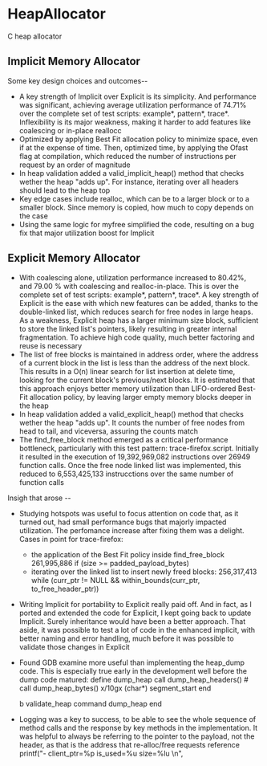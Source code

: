 # HeapAllocator
C heap allocator


## Implicit Memory Allocator

Some key design choices and outcomes--
- A key strength of Implicit over Explicit is its simplicity. And performance
was significant, achieving average utilization performance of 74.71% over the
complete set of test scripts: example*, pattern*, trace*.  Inflexibility is its
major weakness, making it harder to add features like coalescing or in-place reallocc
- Optimized by applying Best Fit allocation policy to minimize space, even if 
at the expense of time. Then, optimized time, by applying the Ofast flag at 
compilation, which reduced the number of instructions per request by an order 
of magnitude
- In heap validation added a valid_implicit_heap() method that checks wether the 
heap "adds up". For instance, iterating over all headers should lead to 
the heap top
- Key edge cases include realloc, which can be to a larger block or to a 
smaller block.  Since memory is copied, how much to copy depends on the case
- Using the same logic for myfree simplified the code, resulting on a bug fix 
that major utilization boost for Implicit


## Explicit Memory Allocator
- With coalescing alone, utilization performance increased to 80.42%, and
79.00 % with coalescing and realloc-in-place. This is over the complete set of 
test scripts: example*, pattern*, trace*.  A key strength of Explicit is the 
ease with which new features can be added, thanks to the double-linked list, 
which reduces search for free nodes in large heaps. As a weakness, Explicit heap 
has a larger minimum size block, sufficient to store the linked list's pointers, 
likely resulting in greater internal fragmentation. To achieve high code quality, 
much better factoring and reuse is necessary
- The list of free blocks is maintained in address order, where the address of 
a current block in the list is less than the address of the next block. This 
results in a O(n) linear search for list insertion at delete time, looking for
the current block's previous/next blocks. It is estimated that this approach 
enjoys better memory utilization than LIFO-ordered Best-Fit allocation policy,
by leaving larger empty memory blocks deeper in the heap
- In heap validation added a valid_explicit_heap() method that checks wether the heap
"adds up". It counts the number of free nodes from head to tail, and viceversa,
assuring the counts match
- The find_free_block method emerged as a critical performance bottleneck, 
particularly with this test pattern: trace-firefox.script. Initially 
it resulted in the execution of 19,392,969,082 instructions over 26949 function 
calls.  Once the free node linked list was implemented, this reduced to 
6,553,425,133 instrucctions over the same number of function calls 


Insigh that arose --
- Studying hotspots was useful to focus attention on code that, as it turned out,
had small performance bugs that majorly impacted utilization.  The perfomance
increase after fixing them was a delight.  Cases in point for trace-firefox:
    * the application of the Best Fit policy inside find_free_block
        261,995,886      if (size >= padded_payload_bytes)
    * iterating over the linked list to insert newly freed blocks:
        256,317,413      while (curr_ptr != NULL && 
                                within_bounds(curr_ptr, to_free_header_ptr))
- Writing Implicit for portability to Explicit really paid off.  And in fact,
as I ported and extended the code for Explicit, I kept going back to update 
Implicit.  Surely inheritance would have been a better approach.  That aside,
it was possible to test a lot of code in the enhanced implicit, with better
naming and error handling, much before it was possible to validate those changes
in Explicit
- Found GDB examine more useful than implementing the heap_dump code.  This is 
especially true early in the development well before the dump code matured:
    define dump_heap
        call dump_heap_headers()
        # call dump_heap_bytes()
        x/10gx (char*) segment_start
    end
    
    b validate_heap
    command
    dump_heap
    end
- Logging was a key to success, to be able to see the whole sequence of method
calls and the response by key methods in the implementation.  It was helpful 
to always be referring to the pointer to the payload, not the header, 
as that is the address that re-alloc/free requests reference
    printf("- client_ptr=%p is_used=%u size=%lu \n", 

